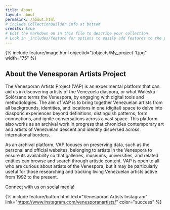 ```yaml
---
title: About
layout: about
permalink: /about.html
# include CollectionBuilder info at bottom
credits: true
# Edit the markdown on in this file to describe your collection
# Look in _includes/feature for options to easily add features to the page
---
```


{% include feature/image.html objectid="/objects/My_project-1.jpg" width="75" %} 

## About the Venesporan Artists Project

The Venesporan Artists Project (VAP) is an experimental platform that can aid us in discovering artists of the Venezuela diaspora, or what Waleska Solórzano terms the Venespora, by engaging with digital tools and methodologies. The aim of VAP is to bring together Venezuelan artists from all backgrounds, identities, and locations in one (digital) space to delve into diasporic experiences beyond definitions, distinguish patterns, form connections, and ignite conversations across a vast space. This platform also works as an archival work in progress that chronicles contemporary art and artists of Venezuelan descent and identity dispersed across international borders.

As an archival platform, VAP focuses on preserving data, such as the personal and official websites, belonging to artists in the Venespora to ensure its availability so that galleries, museums, universities, and related entities can browse and search through artistic content. VAP is open to all who are curious about artists of the Venespora, but it may be particularly useful for those researching and tracking living Venezuelan artists active from 1992 to the present. 

Connect with us on social media!

{% include feature/button.html text="Venesporan Artists Instagram" link="https://www.instagram.com/venesporanartists/" color="success" %}

